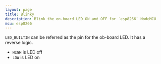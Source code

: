 ```yaml
---
layout: page
title: Blinky
description: Blink the on-board LED ON and OFF for `esp8266` NodeMCU
mcu: esp8266
---
```


`LED_BUILTIN` can be referred as the pin for the ob-board LED. It has a reverse logic.

- `HIGH` is LED off
- `LOW` is LED on
